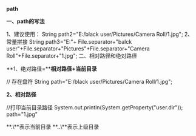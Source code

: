 **path**

**一、path的写法**

1、建议使用： String path2="E:/black user/Pictures/Camera Roll/1.jpg";  2、常量拼接 String path3="E:"+ File.separator+"balck user"+File.separator+"Pictures"+File.separator+"Camera Roll"+File.separator+"1.jpg"; 二、相对路径和绝对路径

**1、绝对路径=****相对路径+当前目录**

// 存在盘符  String path="E:/black user/Pictures/Camera Roll/1.jpg";

**2、相对路径**

//打印当前目录路径  System.out.println(System.getProperty("user.dir"));  path="1.jpg"

 **.\\**表示当前目录      **..\\**表示上级目录